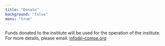 ```yaml
---
title: "Donate"
background: "false"
menu: "true"
---
```


Funds donated to the institute will be used for the operation of the institute. For more details, please email: info@i-comse.org

